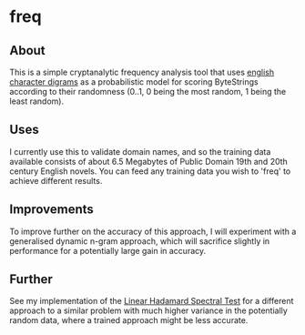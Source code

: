 # freq

## About
This is a simple cryptanalytic frequency analysis tool that uses [english character digrams](https://en.wikipedia.org/wiki/Bigram) as a probabilistic model for scoring ByteStrings according to their randomness (0..1, 0 being the most random, 1 being the least random).

## Uses
I currently use this to validate domain names, and so the training data available consists of about 6.5 Megabytes of Public Domain 19th and 20th century English novels. You can feed any training data you wish to 'freq' to achieve different results.

## Improvements
To improve further on the accuracy of this approach, I will experiment with a generalised dynamic n-gram approach, which will sacrifice slightly in performance for a potentially large gain in accuracy. 

## Further
See my implementation of the [Linear Hadamard Spectral Test](https://github.com/chessai/lhst) for a different approach to a similar problem with much higher variance in the potentially random data, where a trained approach might be less accurate.
